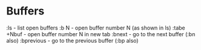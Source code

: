 # Buffers

:ls          - list open buffers
:b N         - open buffer number N (as shown in ls)
:tabe +Nbuf  - open buffer number N in new tab
:bnext       - go to the next buffer (:bn also)
:bprevious   - go to the previous buffer (:bp also)
